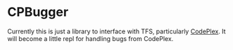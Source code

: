 CPBugger
==================

Currently this is just a library to interface with TFS, particularly
[CodePlex](http://codeplex.com).  It will become a little repl for handling bugs from CodePlex.


